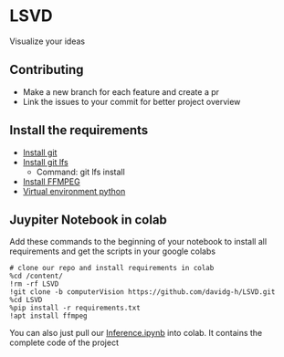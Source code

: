 # LSVD

Visualize your ideas

## Contributing

- Make a new branch for each feature and create a pr
- Link the issues to your commit for better project overview

## Install the requirements

- [Install git](https://git-scm.com/downloads)
- [Install git lfs](https://git-lfs.com/)
  - Command: git lfs install
- [Install FFMPEG](https://www.ffmpeg.org/download.html)
- [Virtual environment python](docs/Venv.md)

## Juypiter Notebook in colab

Add these commands to the beginning of your notebook to install all requirements and get the scripts in your google colabs

```shell
# clone our repo and install requirements in colab
%cd /content/
!rm -rf LSVD
!git clone -b computerVision https://github.com/davidg-h/LSVD.git
%cd LSVD
%pip install -r requirements.txt
!apt install ffmpeg
```

You can also just pull our [Inference.ipynb](src/Inference.ipynb) into colab. It contains the complete code of the project
